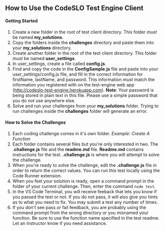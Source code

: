 ## How to Use the CodeSLO Test Engine Client

#### Getting Started
1. Create a new folder in the root of test client directory. This folder *must* be named **my_solutions**.
2. Copy the folders inside the **challenges** directory and paste them into your **my_solutions** directory.
3. Create another folder in the root of the test client directory. This folder *must* be named **user_settings**.
4. In user_settings, create a file called **config.js**.
5. Find and copy the code in the **ConfigSample.js** file and paste into your user_settings/config.js file, and fill in the correct information for firstName, lastName, and password. This information *must* match the information you registered with on the test-engine web app (http://codeslo-test-engine.herokuapp.com).
**Note**: Your password is being stored in plain text in this file. Please use a simple password that you do *not* use anywhere else.
5. Solve and run your challenges from your **my_solutions** folder. Trying to run challenges inside the **challenges** folder will generate an error.

#### How to Solve the Challenges
1. Each coding challenge comes in it's own folder. *Example: Create A Function*
2. Each folder contains several files but you're only interested in two. The **.challenge.js** file and the **readme<span>.md</span>** file. **Readme<span>.md</span>** contains instructions for the test. **.challenge.js** is where you will attempt to solve the challenge.
3. When you're ready to solve the challenge, edit the **.challenge.js** file in order to return the correct values. You can run this test locally using the Code Runner extension.
4. When you feel your solution is ready, open a command prompt in the folder of your current challenge. Then, enter the command ```node test```.
5. In the VS Code Terminal, you will receive feeback that lets you know if you passed the test or not. If you do not pass, it will also give you hints as to what you need to fix. You may submit a test any number of times.
6. If you don't see pass *or* fail feedback, you are probably using the command prompt from the wrong directory or you misnamed your function. Be sure to use the function name specified in the test readme. Let an instructor know if you need assistance.
